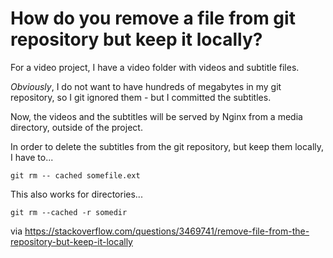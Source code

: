 # How do you remove a file from git repository but keep it locally?

For a video project, I have a video folder with videos and subtitle files.

*Obviously*, I do not want to have hundreds of megabytes in my git repository, so I git ignored them - but I committed the subtitles.

Now, the videos and the subtitles will be served by Nginx from a media directory, outside of the project.

In order to delete the subtitles from the git repository, but keep them locally, I have to...

```
git rm -- cached somefile.ext
```

This also works for directories...

```
git rm --cached -r somedir
```

via https://stackoverflow.com/questions/3469741/remove-file-from-the-repository-but-keep-it-locally
